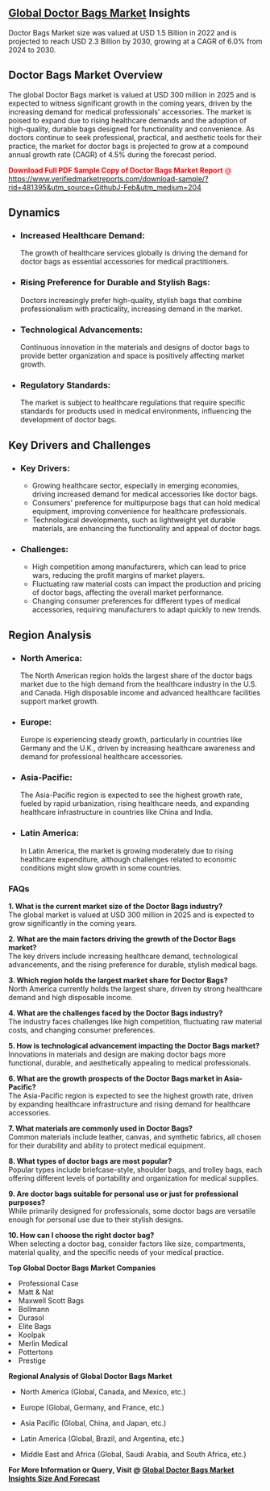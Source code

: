 <h2><a href="https://www.verifiedmarketreports.com/download-sample/?rid=481395&amp;utm_source=GithubJ&amp;utm_medium=204" target="_blank">Global Doctor Bags Market</a> Insights</h2><p>Doctor Bags Market size was valued at USD 1.5 Billion in 2022 and is projected to reach USD 2.3 Billion by 2030, growing at a CAGR of 6.0% from 2024 to 2030.</p><p> <h2>Doctor Bags Market Overview</h2> <p>The global Doctor Bags market is valued at USD 300 million in 2025 and is expected to witness significant growth in the coming years, driven by the increasing demand for medical professionals' accessories. The market is poised to expand due to rising healthcare demands and the adoption of high-quality, durable bags designed for functionality and convenience. As doctors continue to seek professional, practical, and aesthetic tools for their practice, the market for doctor bags is projected to grow at a compound annual growth rate (CAGR) of 4.5% during the forecast period.</p> <p><p><span class=""><span style="color: #ff0000;"><strong>Download Full PDF Sample Copy of Doctor Bags Market Report</strong> @ </span><a href="https://www.verifiedmarketreports.com/download-sample/?rid=481395&amp;utm_source=GithubJ-Feb&amp;utm_medium=204" target="_blank">https://www.verifiedmarketreports.com/download-sample/?rid=481395&amp;utm_source=GithubJ-Feb&amp;utm_medium=204</a></span></p></p> <h2>Dynamics</h2> <ul> <li><h3>Increased Healthcare Demand:</h3> The growth of healthcare services globally is driving the demand for doctor bags as essential accessories for medical practitioners.</li> <li><h3>Rising Preference for Durable and Stylish Bags:</h3> Doctors increasingly prefer high-quality, stylish bags that combine professionalism with practicality, increasing demand in the market.</li> <li><h3>Technological Advancements:</h3> Continuous innovation in the materials and designs of doctor bags to provide better organization and space is positively affecting market growth.</li> <li><h3>Regulatory Standards:</h3> The market is subject to healthcare regulations that require specific standards for products used in medical environments, influencing the development of doctor bags.</li> </ul> <h2>Key Drivers and Challenges</h2> <ul> <li><h3>Key Drivers:</h3> <ul> <li>Growing healthcare sector, especially in emerging economies, driving increased demand for medical accessories like doctor bags.</li> <li>Consumers' preference for multipurpose bags that can hold medical equipment, improving convenience for healthcare professionals.</li> <li>Technological developments, such as lightweight yet durable materials, are enhancing the functionality and appeal of doctor bags.</li> </ul> </li> <li><h3>Challenges:</h3> <ul> <li>High competition among manufacturers, which can lead to price wars, reducing the profit margins of market players.</li> <li>Fluctuating raw material costs can impact the production and pricing of doctor bags, affecting the overall market performance.</li> <li>Changing consumer preferences for different types of medical accessories, requiring manufacturers to adapt quickly to new trends.</li> </ul> </li> </ul> <h2>Region Analysis</h2> <ul> <li><h3>North America:</h3> The North American region holds the largest share of the doctor bags market due to the high demand from the healthcare industry in the U.S. and Canada. High disposable income and advanced healthcare facilities support market growth.</li> <li><h3>Europe:</h3> Europe is experiencing steady growth, particularly in countries like Germany and the U.K., driven by increasing healthcare awareness and demand for professional healthcare accessories.</li> <li><h3>Asia-Pacific:</h3> The Asia-Pacific region is expected to see the highest growth rate, fueled by rapid urbanization, rising healthcare needs, and expanding healthcare infrastructure in countries like China and India.</li> <li><h3>Latin America:</h3> In Latin America, the market is growing moderately due to rising healthcare expenditure, although challenges related to economic conditions might slow growth in some countries.</li> </ul> <h3>FAQs</h3> <p><strong>1. What is the current market size of the Doctor Bags industry?</strong><br>The global market is valued at USD 300 million in 2025 and is expected to grow significantly in the coming years.</p> <p><strong>2. What are the main factors driving the growth of the Doctor Bags market?</strong><br>The key drivers include increasing healthcare demand, technological advancements, and the rising preference for durable, stylish medical bags.</p> <p><strong>3. Which region holds the largest market share for Doctor Bags?</strong><br>North America currently holds the largest share, driven by strong healthcare demand and high disposable income.</p> <p><strong>4. What are the challenges faced by the Doctor Bags industry?</strong><br>The industry faces challenges like high competition, fluctuating raw material costs, and changing consumer preferences.</p> <p><strong>5. How is technological advancement impacting the Doctor Bags market?</strong><br>Innovations in materials and design are making doctor bags more functional, durable, and aesthetically appealing to medical professionals.</p> <p><strong>6. What are the growth prospects of the Doctor Bags market in Asia-Pacific?</strong><br>The Asia-Pacific region is expected to see the highest growth rate, driven by expanding healthcare infrastructure and rising demand for healthcare accessories.</p> <p><strong>7. What materials are commonly used in Doctor Bags?</strong><br>Common materials include leather, canvas, and synthetic fabrics, all chosen for their durability and ability to protect medical equipment.</p> <p><strong>8. What types of doctor bags are most popular?</strong><br>Popular types include briefcase-style, shoulder bags, and trolley bags, each offering different levels of portability and organization for medical supplies.</p> <p><strong>9. Are doctor bags suitable for personal use or just for professional purposes?</strong><br>While primarily designed for professionals, some doctor bags are versatile enough for personal use due to their stylish designs.</p> <p><strong>10. How can I choose the right doctor bag?</strong><br>When selecting a doctor bag, consider factors like size, compartments, material quality, and the specific needs of your medical practice.</p> </p><p><strong>Top Global Doctor Bags Market Companies</strong></p><div data-test-id=""><p><li>Professional Case</li><li> Matt & Nat</li><li> Maxwell Scott Bags</li><li> Bollmann</li><li> Durasol</li><li> Elite Bags</li><li> Koolpak</li><li> Merlin Medical</li><li> Pottertons</li><li> Prestige</li></p><div><strong>Regional Analysis of&nbsp;Global Doctor Bags Market</strong></div><ul><li dir="ltr"><p dir="ltr">North America&nbsp;(Global, Canada, and Mexico, etc.)</p></li><li dir="ltr"><p dir="ltr">Europe (Global, Germany, and France, etc.)</p></li><li dir="ltr"><p dir="ltr">Asia Pacific&nbsp;(Global, China, and Japan, etc.)</p></li><li dir="ltr"><p dir="ltr">Latin America&nbsp;(Global, Brazil, and Argentina, etc.)</p></li><li dir="ltr">Middle East and Africa&nbsp;(Global, Saudi Arabia, and South Africa, etc.)</li></ul><p><strong>For More Information or Query, Visit @&nbsp;</strong><strong><a href="https://www.verifiedmarketreports.com/product/doctor-bags-market-size-and-forecast/?utm_source=GithubJ&amp;utm_medium=204" target="_blank">Global Doctor Bags Market Insights Size And Forecast</a></strong></p></div>
